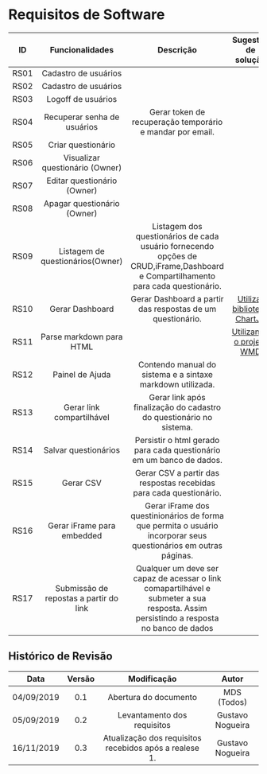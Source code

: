 # Requisitos de Software

|ID|Funcionalidades|Descrição|Sugestão de solução|Prioridade|
|:---:|:---:|:---:|:---:|:---:|
|RS01|Cadastro de usuários|||Must|
|RS02|Cadastro de usuários|||Must|
|RS03|Logoff de usuários|||Must|
|RS04|Recuperar senha de usuários|Gerar token de recuperação temporário e mandar por email.||Should|
|RS05|Criar questionário|||Must|
|RS06|Visualizar questionário (Owner)|||Must|
|RS07|Editar questionário (Owner)|||Should|
|RS08|Apagar questionário (Owner)|||Should|
|RS09|Listagem de questionários(Owner)|Listagem dos questionários de cada usuário fornecendo opções de CRUD,iFrame,Dashboard e Compartilhamento para cada questionário.||Must|
|RS10|Gerar Dashboard| Gerar Dashboard a partir das respostas de um questionário.|[Utilizar biblioteca ChartJS](https://www.chartjs.org/samples/latest/)|Should|
|RS11|Parse markdown para HTML||[Utilizando o projeto WMD](https://github.com/brikis98/wmd)|Must|
|RS12|Painel de Ajuda|Contendo manual do sistema e a sintaxe markdown utilizada.||Should|
|RS13|Gerar link compartilhável|Gerar link após finalização do cadastro do questionário no sistema.||Must|
|RS14|Salvar questionários|Persistir o html gerado para cada questionário em um banco de dados.||Must|
|RS15|Gerar CSV|Gerar CSV a partir das respostas recebidas para cada questionário.||Must|
|RS16|Gerar iFrame para embedded|Gerar iFrame dos questinionários de forma que permita o usuário incorporar seus questionários em outras páginas.||Must|
|RS17|Submissão de repostas a partir do link|Qualquer um deve ser capaz de acessar o link comapartilhável e submeter a sua resposta. Assim persistindo a resposta no banco de dados||Must|


## Histórico de Revisão
|Data|Versão|Modificação|Autor|
|:---:|:---:|:---:|:---:|
|04/09/2019|0.1|Abertura do documento|MDS (Todos)|
|05/09/2019|0.2|Levantamento dos requisitos|Gustavo Nogueira|
|16/11/2019|0.3|Atualização dos requisitos recebidos após a realese 1.|Gustavo Nogueira|

